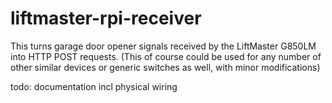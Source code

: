 # liftmaster-rpi-receiver

This turns garage door opener signals received by the LiftMaster G850LM into HTTP POST requests. (This of course could be used for any number of other similar devices or generic switches as well, with minor modifications)

todo: documentation incl physical wiring